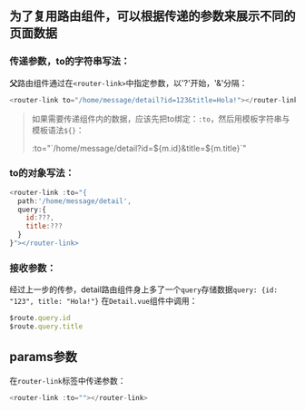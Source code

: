 ## 为了复用路由组件，可以根据传递的参数来展示不同的页面数据

### 传递参数，to的字符串写法：
**父**路由组件通过在`<router-link>`中指定参数，以'?'开始，'&'分隔：
```js
<router-link to="/home/message/detail?id=123&title=Hola!"></router-link>
```
>如果需要传递组件内的数据，应该先把to绑定：`:to`，然后用模板字符串与模板语法`${}`：
>
>:to="\`/home/message/detail?id=${m.id}&title=${m.title}\`"

### to的对象写法：
```js
<router-link :to="{
  path:'/home/message/detail',
  query:{
    id:???,
    title:???
  }
}"></router-link>
```

### 接收参数：
经过上一步的传参，detail路由组件身上多了一个`query`存储数据`query: {id: "123", title: "Hola!"}`
在`Detail.vue`组件中调用：
```js
$route.query.id
$route.query.title
```

## params参数
在`router-link`标签中传递参数：
```js
<router-link :to=""></router-link>
```

